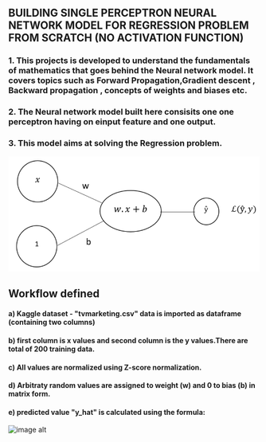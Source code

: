 ## BUILDING SINGLE PERCEPTRON NEURAL NETWORK MODEL FOR REGRESSION PROBLEM FROM SCRATCH (NO ACTIVATION FUNCTION)
### 1. This projects is developed to understand the fundamentals of mathematics that goes behind the Neural network model. It covers topics such as Forward Propagation,Gradient descent , Backward propagation , concepts of weights and biases etc.
### 2. The Neural network model built here consisits one one perceptron having on einput feature and one output.
### 3. This model aims at solving the Regression problem.
![image alt](https://github.com/Rahul24qwerty/Building-Neural-Network-with-Single-Perceptron-for-Regression-Model-from-Scratch/blob/1bd83dded3291df5f0ade66eb2e15052474f7a20/nn_model.PNG)
## Workflow defined
#### a) Kaggle dataset -  "tvmarketing.csv"  data is imported as dataframe (containing two columns)
#### b) first column is x values and second column is the y values.There are total of 200 training data.
#### c) All values are normalized using Z-score normalization.
#### d) Arbitraty random values are assigned to weight (w) and 0 to bias (b) in matrix form.
#### e) predicted value "y_hat" is calculated using the formula:
![image alt]()
